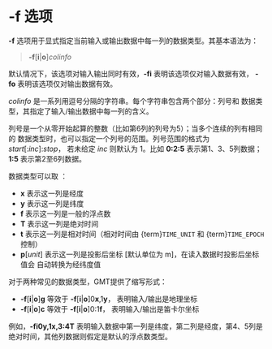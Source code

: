 # -f 选项

**-f** 选项用于显式指定当前输入或输出数据中每一列的数据类型。其基本语法为：

> **-f**\[**i**|**o**\]*colinfo*

默认情况下，该选项对输入输出同时有效，**-fi** 表明该选项仅对输入数据有效，
**-fo** 表明该选项仅对输出数据有效。

*colinfo* 是一系列用逗号分隔的字符串。每个字符串包含两个部分：列号和
数据类型，其指定了输入/输出数据中每一列的含义。

列号是一个从零开始起算的整数（比如第6列的列号为5）；当多个连续的列有相同的
数据类型时，也可以指定一个列号的范围。列号范围的格式为 *start*\[:*inc*\]:*stop*，
若未给定 *inc* 则默认为 1。比如 **0:2:5** 表示第1、3、5列数据；**1:5**
表示第2至6列数据。

数据类型可以取 ：

- **x** 表示这一列是经度
- **y** 表示这一列是纬度
- **f** 表示这一列是一般的浮点数
- **T** 表示这一列是绝对时间
- **t** 表示这一列是相对时间（相对时间由 {term}`TIME_UNIT` 和 {term}`TIME_EPOCH` 控制）
- **p**\[*unit*\] 表示这一列是投影后坐标 \[默认单位为 m\]，在读入数据时投影后坐标值会
  自动转换为经纬度值

对于两种常见的数据类型，GMT提供了缩写形式：

- **-f**\[**i**|**o**\]**g** 等效于 **-f**\[**i**|**o**\]0**x**,1**y**，
  表明输入/输出是地理坐标
- **-f**\[**i**|**o**\]**c** 等效于 **-f**\[**i**|**o**\]0:1**f**，
  表明输入/输出是笛卡尔坐标

例如，**-fi0y,1x,3:4T** 表明输入数据中第一列是纬度，第二列是经度，第4、5列是
绝对时间，其他列数据则假定是默认的浮点数类型。
